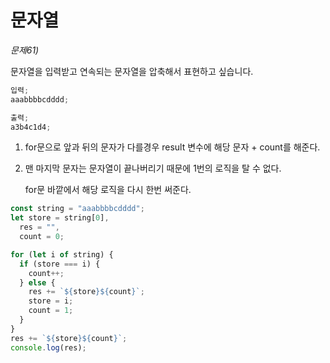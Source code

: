 # 문자열

_문제61)_

문자열을 입력받고 연속되는 문자열을 압축해서 표현하고 싶습니다.

```javascript
입력;
aaabbbbcdddd;

출력;
a3b4c1d4;
```

1. for문으로 앞과 뒤의 문자가 다를경우 result 변수에 해당 문자 + count를 해준다.

2. 맨 마지막 문자는 문자열이 끝나버리기 때문에 1번의 로직을 탈 수 없다.

   for문 바깥에서 해당 로직을 다시 한번 써준다.

```javascript
const string = "aaabbbbcdddd";
let store = string[0],
  res = "",
  count = 0;

for (let i of string) {
  if (store === i) {
    count++;
  } else {
    res += `${store}${count}`;
    store = i;
    count = 1;
  }
}
res += `${store}${count}`;
console.log(res);
```
